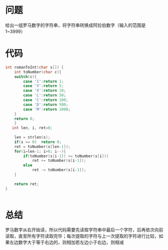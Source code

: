 # 问题 #
给出一组罗马数字的字符串，将字符串转换成阿拉伯数字（输入的范围是1~3999）
# 代码 #
```C
int romanToInt(char s[]) {  
    int toNumber(char c){  
    switch(c){  
        case 'I':return 1;   
        case 'V':return 5;   
        case 'X':return 10;  
        case 'L':return 50;  
        case 'C':return 100;  
        case 'D':return 500;  
        case 'M':return 1000;  
    }  
    return 0;  
    }
   int len, i, ret=0;         
  
    len = strlen(s);                
    if(s == 0)  return 0;     
    ret = toNumber(s[len-1]);       
    for(i=len-1; i>0; i--){         
        if(toNumber(s[i-1]) >= toNumber(s[i]))   
            ret += toNumber(s[i-1]);  
        else  
            ret -= toNumber(s[i-1]);  
    }  
      
    return ret;        
}  
  
```
# 总结 #
罗马数字从右开始读，所以代码需要先读取字符串中最后一个字符，后再依次向前读取，直至所有字符读取完毕；每次提取的字符与上一次提取的字符进行比较，如果左边数字大于等于右边的，则相加若左边小于右边，则相减